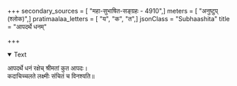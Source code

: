 +++
secondary_sources = [ "महा-सुभाषित-सङ्ग्रहः - 4910",]
meters = [ "अनुष्टुप् (श्लोक)",]
pratimaalaa_letters = [ "य", "क", "त",]
jsonClass = "Subhaashita"
title = "आपदर्थे धनम्"

+++

<details open><summary>Text</summary>

आपदर्थे धनं रक्षेच् श्रीमतां कुत आपदः।  
कदाचिच्चलते लक्ष्मीः संचितं च विनश्यति॥
</details>
